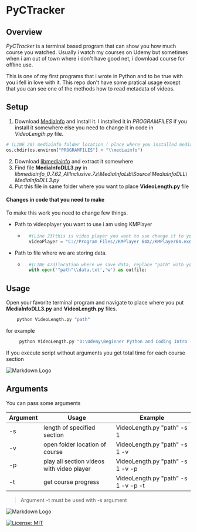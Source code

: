# PyCTracker


## Overview

_PyCTracker_ is a terminal based program that can show you how much course you watched. Usually i watch my courses on Udemy but sometimes when i am out of town where i don't have good net, i download course for offline use.


This is one of my first programs that i wrote in Python and to be true with you i fell in love with it. This repo don't have some pratical usage except  that you can see one of the methods how to read metadata of videos.


## Setup

1. Download [MediaInfo](https://mediaarea.net/en/MediaInfo) and install it. I installed it in _PROGRAMFILES_ if you install it somewhere else you need to change it in code in _VideoLength.py_ file.
```python
# (LINE 20) mediainfo folder location ( place where you installed mediainfo )
os.chdir(os.environ["PROGRAMFILES"] + "\\mediainfo")

```
2. Download [libmediainfo](https://mediaarea.net/download/source/libmediainfo/19.09/libmediainfo_19.09_AllInclusive.7z) and extract it somewhere
3. Find file __MediaInfoDLL3.py__ in _libmediainfo_0.7.62_AllInclusive.7z\MediaInfoLib\Source\MediaInfoDLL\MediaInfoDLL3.py_
4. Put this file in same folder where you want to place __VideoLength.py__ file

#### Changes in code that you need to make

To make this work you need to change few things.
* Path to videoplayer you want to use i am using KMPlayer
    * ```python
        #(Line 23)this is video player you want to use change it to your location
        videoPlayer = "C://Program Files//KMPlayer 64X//KMPlayer64.exe"
        ```
* Path to file where we are storing data.
    * ```python
        #(LINE 473)location where we save data, replace "path" with your folder location
        with open('"path"\\data.txt','w') as outfile: 
        ```



## Usage

Open your favorite terminal program and navigate to place where you put __MediaInfoDLL3.py__ and __VideoLength.py__ files.
```bash
    python VideoLength.py "path" 
```
for example 
```bash
     python VideoLength.py "D:\Udemy\Beginner Python and Coding Intro - Scripting a Virtual Car" 
```
 If you execute script without arguments you get total time for each course section

![Markdown Logo](https://user-images.githubusercontent.com/44332939/73797928-9acb0000-47b1-11ea-9b9a-af2b0a56fac1.PNG)





## Arguments 

You can pass some arguments 

| Argument | Usage                                      | Example                             |
|----------|--------------------------------------------|-------------------------------------|
| -s       | length of specified section                |  VideoLength.py "path" -s 1         |
| -v       | open folder location of course             |  VideoLength.py "path" -s 1 -v      |
| -p       | play all section videos with video player  |  VideoLength.py "path" -s 1 -v -p   |
| -t       | get course progress                        | VideoLength.py "path" -s 1 -v -p -t |

> Argument -t must be used with -s argument


![Markdown Logo](https://user-images.githubusercontent.com/44332939/73798102-293f8180-47b2-11ea-8b6e-2e2bb2170be3.PNG)




[![License: MIT](https://img.shields.io/badge/License-MIT-yellow.svg)](https://opensource.org/licenses/MIT)

